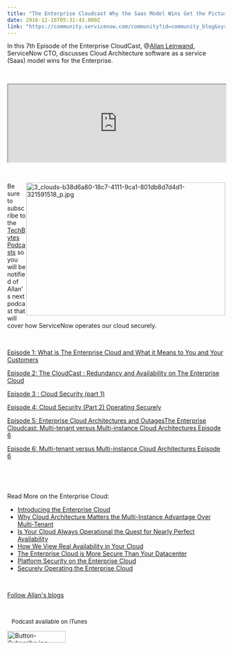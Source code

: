 ```yaml
---
title: "The Enterprise Cloudcast Why the Saas Model Wins Get the Picture Episode "
date: 2016-12-16T05:31:43.000Z
link: "https://community.servicenow.com/community?id=community_blog&sys_id=817dae29dbd0dbc01dcaf3231f9619f9"
---
```

<p>In this 7th Episode of the Enterprise CloudCast, &#64;<a href="/community?id=community_user_profile&user=d621d665db981fc09c9ffb651f96193c" rel="nofollow"><span class="g-link-user">Allan</span> Leinwand,</a> ServiceNow CTO, discusses Cloud Architecture software as a service (Saas) model wins for the Enterprise.</p>
<p> </p>
<p><iframe src="https://omny.fm/shows/servicenow-cloudcast/the-enterprise-cloudcast-episode-7-why-the-saas-mo/embed?style&#61;artwork" width="100%" height="180"></iframe></p>
<p> </p>
<p><img class="image-2 jive-image" style="width: 460px; height: 307.161px; float: right;" src="http://prod.cdata.app.sprinklr.com/DAM/335/3_clouds-b38d6a80-18c7-4111-9ca1-801db8d7d4d1-321591518_p.jpg" alt="3_clouds-b38d6a80-18c7-4111-9ca1-801db8d7d4d1-321591518_p.jpg" width="460" height="307" />Be sure to subscribe to the <a class="jivecontainerTT-hover-container jive-link-community-small" title="" href="/community?id=community_forum&sys_id=bd291a2ddbd897c068c1fb651f9619bb" rel="nofollow">TechBytes Podcasts</a> so you will be notified of Allan&#39;s next podcast that will cover how ServiceNow operates our cloud securely.</p>
<p> </p>
<p><a title="" href="/community?id=community_blog&sys_id=7f9c2225dbd0dbc01dcaf3231f961928" rel="nofollow">Episode 1: What is The Enterprise Cloud and What it Means to You and Your Customers</a></p>
<p><a title="" href="/community?id=community_blog&sys_id=773d6ee5dbd0dbc01dcaf3231f961977" rel="nofollow">Episode 2: The CloudCast : Redundancy and Availability on The Enterprise Cloud</a></p>
<p><a title="" href="/community?id=community_blog&sys_id=16edaee9dbd0dbc01dcaf3231f96199b" rel="nofollow">Episode 3 : Cloud Security (part 1)</a><span style="font-size: 10.6667px;"><br /></span></p>
<p><a title="" href="/community?id=community_blog&sys_id=e86caaa1dbd0dbc01dcaf3231f9619ae" rel="nofollow">Episode 4: Cloud Security (Part 2) Operating Securely</a></p>
<p><a title="" href="/community?id=community_blog&sys_id=1e9d6e69dbd0dbc01dcaf3231f961903" rel="nofollow">Episode 5: Enterprise Cloud Architectures and Outages</a><a class="font-color-normal" title="" href="/community?id=community_blog&sys_id=b03d6ae5dbd0dbc01dcaf3231f9619b4" rel="nofollow">The Enterprise Cloudcast: Multi-tenant versus Multi-instance Cloud Architectures Episode 6</a></p>
<p><a class="font-color-normal" title="" href="/community?id=community_blog&sys_id=b03d6ae5dbd0dbc01dcaf3231f9619b4" rel="nofollow">Episode 6: Multi-tenant versus Multi-instance Cloud Architectures Episode 6</a></p>
<p> </p>
<p> </p>
<p>Read More on the Enterprise Cloud:</p>
<ul><li><a title="" href="/community?id=community_blog&sys_id=f07dae29dbd0dbc01dcaf3231f9619f3" rel="nofollow">Introducing the Enterprise Cloud </a></li><li><a title="" href="/community?id=community_blog&sys_id=a59c2ee1dbd0dbc01dcaf3231f961988" rel="nofollow">Why Cloud Architecture Matters the Multi-Instance Advantage Over Multi-Tenant</a></li><li><a title="" href="/community?id=community_blog&sys_id=56ad26a9dbd0dbc01dcaf3231f961946" rel="nofollow">Is Your Cloud Always Operational the Quest for Nearly Perfect Availability</a></li><li><a title="" href="/community?id=community_blog&sys_id=391e226ddbd0dbc01dcaf3231f96190f" rel="nofollow">How We View Real Availability in Your Cloud</a></li><li><a title="" href="/community?id=community_blog&sys_id=1f4ea6addbd0dbc01dcaf3231f961963" rel="nofollow">The Enterprise Cloud is More Secure Than Your Datacenter</a></li><li><a title="" href="http://servicematters.servicenow.com/platform-security-on-the-enterprise-cloud" rel="nofollow">Platform Security on the Enterprise Cloud</a></li><li><a title="" href="http://servicematters.servicenow.com/securely-operating-the-enterprise-cloud" rel="nofollow">Securely Operating the Enterprise Cloud</a></li></ul>
<p> </p>
<p><a title="" href="http://servicematters.servicenow.com/author/allanleinwand" rel="nofollow"> Follow Allan&#39;s blogs </a></p>
<p> </p>
<p style="padding-left: 10px;"><span style="font-size: 10pt;">Podcast available on iTunes</span></p>
<p><a href="itunes.apple.com/us/podcast/servicenow-techbytes/id1038560176?mt&#61;2" rel="nofollow"><img class="image-1 jive-image" src="aea9e90edb505b04ed6af3231f961915.iix" alt="Button-Subscribe.jpg" width="135" height="27" /></a></p>